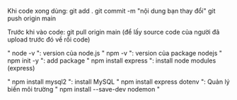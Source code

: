 Khi code xong dùng:
git add .
git commit -m "nội dung bạn thay đổi"
git push origin main

Trước khi vào code:
git pull origin main (để lấy source code của người đã upload trước đó về rồi code)

" node -v ": version của node.js
" npm -v ": version của package nodejs
" npm init -y ": add package
" npm install express ": install node modules (express)

" npm install mysql2 ": install MySQL
" npm install express dotenv ": Quản lý biến môi trường
" npm install --save-dev nodemon "

